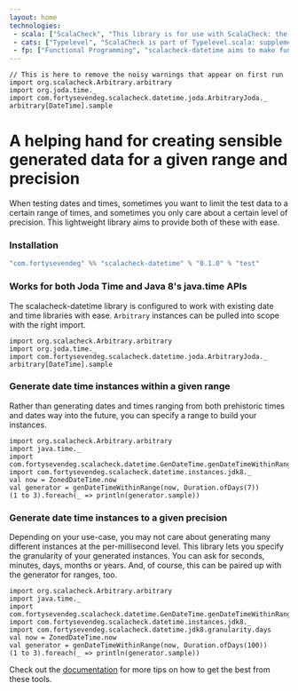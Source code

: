 ```yaml
---
layout: home
technologies:
 - scala: ["ScalaCheck", "This library is for use with ScalaCheck: the property-based testing framework for Scala."]
 - cats: ["Typelevel", "ScalaCheck is part of Typelevel.scala: supplements to the standard library, and much more."]
 - fp: ["Functional Programming", "scalacheck-datetime aims to make functional programming easier to understand and more accessible to all."]
---
```


```tut:invisible
// This is here to remove the noisy warnings that appear on first run
import org.scalacheck.Arbitrary.arbitrary
import org.joda.time._
import com.fortysevendeg.scalacheck.datetime.joda.ArbitraryJoda._
arbitrary[DateTime].sample
```

# A helping hand for creating sensible generated data for a given range and precision
  When testing dates and times, sometimes you want to limit the test data to a certain range of times, and sometimes you only care about a certain level of precision. This lightweight library aims to provide both of these with ease.

### Installation

```scala
"com.fortysevendeg" %% "scalacheck-datetime" % "0.1.0" % "test"
```


### Works for both Joda Time and Java 8's java.time APIs
  The scalacheck-datetime library is configured to work with existing date and time libraries with ease. `Arbitrary` instances can be pulled into scope with the right import.

```tut
import org.scalacheck.Arbitrary.arbitrary
import org.joda.time._
import com.fortysevendeg.scalacheck.datetime.joda.ArbitraryJoda._
arbitrary[DateTime].sample
```


### Generate date time instances within a given range
  Rather than generating dates and times ranging from both prehistoric times and dates way into the future, you can specify a range to build your instances.

```tut
import org.scalacheck.Arbitrary.arbitrary
import java.time._
import com.fortysevendeg.scalacheck.datetime.GenDateTime.genDateTimeWithinRange
import com.fortysevendeg.scalacheck.datetime.instances.jdk8._
val now = ZonedDateTime.now
val generator = genDateTimeWithinRange(now, Duration.ofDays(7))
(1 to 3).foreach(_ => println(generator.sample))
```


### Generate date time instances to a given precision
  Depending on your use-case, you may not care about generating many different instances at the per-millisecond level. This library lets you specify the granularity of your generated instances. You can ask for seconds, minutes, days, months or years. And, of course, this can be paired up with the generator for ranges, too. 

```tut
import org.scalacheck.Arbitrary.arbitrary
import java.time._
import com.fortysevendeg.scalacheck.datetime.GenDateTime.genDateTimeWithinRange
import com.fortysevendeg.scalacheck.datetime.instances.jdk8._
import com.fortysevendeg.scalacheck.datetime.jdk8.granularity.days
val now = ZonedDateTime.now
val generator = genDateTimeWithinRange(now, Duration.ofDays(100))
(1 to 3).foreach(_ => println(generator.sample))
```

Check out the [documentation](/scalacheck-datetime/docs) for more tips on how to get the best from these tools.